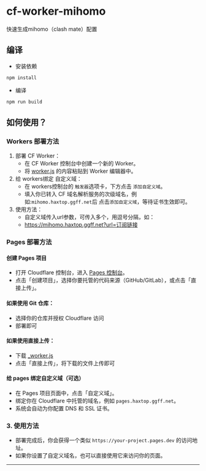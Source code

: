 # cf-worker-mihomo

快速生成mihomo（clash  mate）配置

## 编译

- 安装依赖

```bash
npm install
```

- 编译

```bash
npm run build
```

## 如何使用？
### Workers 部署方法

1. 部署 CF Worker：
   - 在 CF Worker 控制台中创建一个新的 Worker。
   - 将 [worker.js](./worker.js) 的内容粘贴到 Worker 编辑器中。
2. 给 workers绑定 自定义域： 
   - 在 workers控制台的 `触发器`选项卡，下方点击 `添加自定义域`。
   - 填入你已转入 CF 域名解析服务的次级域名，例如:`mihomo.haxtop.ggff.net`后 点击`添加自定义域`，等待证书生效即可。
3. 使用方法：
   - 自定义域传入url参数，可传入多个，用逗号分隔，如：
   - https://mihomo.haxtop.ggff.net?url=订阅链接

### Pages 部署方法

#### 创建 Pages 项目
- 打开 Cloudflare 控制台，进入 [Pages 控制台](https://dash.cloudflare.com/?to=/:account/pages)。
- 点击「创建项目」，选择你要托管的代码来源（GitHub/GitLab），或点击「直接上传」。

#### 如果使用 Git 仓库：

- 选择你的仓库并授权 Cloudflare 访问
- 部署即可

#### 如果使用直接上传：

- 下载 [_worker.js](./_worker.js)
- 点击「直接上传」，将下载的文件上传即可

#### 给 pages 绑定自定义域（可选）
- 在 Pages 项目页面中，点击「自定义域」。
- 绑定你在 Cloudflare 中托管的域名，例如 `pages.haxtop.ggff.net`。
- 系统会自动为你配置 DNS 和 SSL 证书。

### 3. 使用方法

- 部署完成后，你会获得一个类似 `https://your-project.pages.dev` 的访问地址。  
- 如果你设置了自定义域名，也可以直接使用它来访问你的页面。

---
